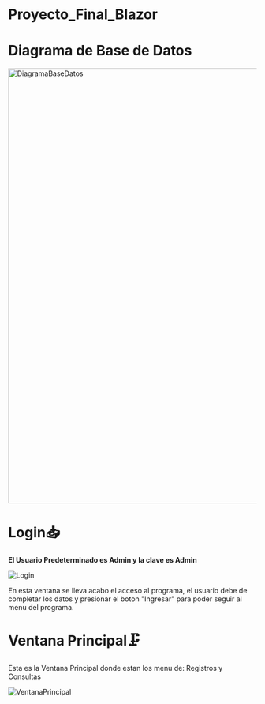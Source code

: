 # Proyecto_Final_Blazor

# **Diagrama de Base de Datos**

<img width="881" alt="DiagramaBaseDatos" src="https://user-images.githubusercontent.com/59853887/78411788-e39b0b80-75de-11ea-99fd-ed481925b615.PNG">

# **Login**📥

**El Usuario Predeterminado es Admin y la clave es Admin**

![Login](https://user-images.githubusercontent.com/59853887/89340740-33addb80-d66e-11ea-8ddc-97b17da7bcd5.PNG)

En esta ventana se lleva acabo el acceso al programa, el usuario debe de completar los datos y presionar el boton "Ingresar" para poder seguir al menu del programa.

# **Ventana Principal**🗜

Esta es la Ventana Principal donde estan los menu de: Registros y Consultas

![VentanaPrincipal](https://user-images.githubusercontent.com/59853887/89339252-d9ac1680-d66b-11ea-8406-0cead9b430d8.jpeg)

